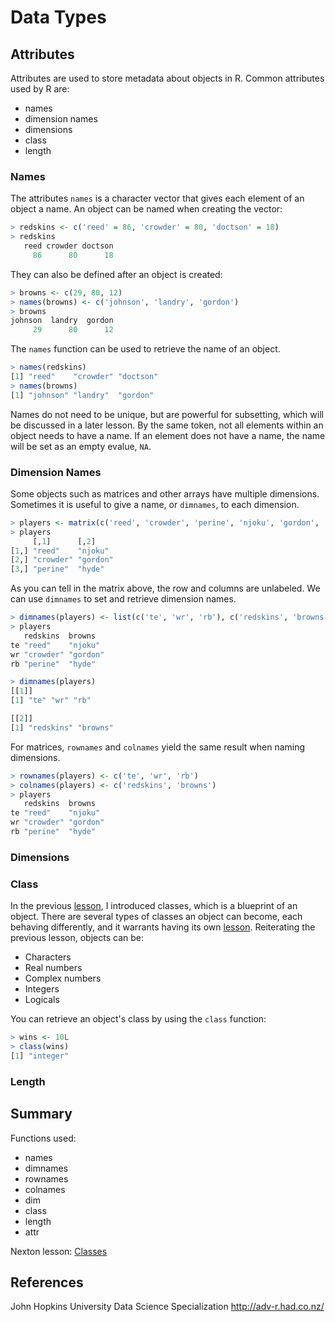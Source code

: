 # Data Types

## Attributes
Attributes are used to store metadata about objects in R. Common attributes used by R are:
* names
* dimension names
* dimensions
* class
* length

### Names
The attributes `names` is a character vector that gives each element of an object a name. An object can be named when creating the vector:
```r
> redskins <- c('reed' = 86, 'crowder' = 80, 'doctson' = 18)
> redskins
   reed crowder doctson 
     86      80      18 
```
They can also be defined after an object is created:
```r
> browns <- c(29, 80, 12)
> names(browns) <- c('johnson', 'landry', 'gordon')
> browns
johnson  landry  gordon 
     29      80      12
```
The `names` function can be used to retrieve the name of an object.
```r
> names(redskins)
[1] "reed"    "crowder" "doctson"
> names(browns)
[1] "johnson" "landry"  "gordon" 
```
Names do not need to be unique, but are powerful for subsetting, which will be discussed in a later lesson. By the same token, not all elements within an object needs to have a name. If an element does not have a name, the name will be set as an empty evalue, `NA`. 

### Dimension Names
Some objects such as matrices and other arrays have multiple dimensions. Sometimes it is useful to give a name, or `dimnames`, to each dimension. 
```r
> players <- matrix(c('reed', 'crowder', 'perine', 'njoku', 'gordon', 'hyde'), nrow = 3, ncol = 2)
> players
     [,1]      [,2]    
[1,] "reed"    "njoku" 
[2,] "crowder" "gordon"
[3,] "perine"  "hyde"  
```
As you can tell in the matrix above, the row and columns are unlabeled. We can use `dimnames` to set and retrieve dimension names.
```r
> dimnames(players) <- list(c('te', 'wr', 'rb'), c('redskins', 'browns'))
> players
   redskins  browns  
te "reed"    "njoku" 
wr "crowder" "gordon"
rb "perine"  "hyde" 

> dimnames(players)
[[1]]
[1] "te" "wr" "rb"

[[2]]
[1] "redskins" "browns"  
```
For matrices, `rownames` and `colnames` yield the same result when naming dimensions.
```r
> rownames(players) <- c('te', 'wr', 'rb')
> colnames(players) <- c('redskins', 'browns')
> players
   redskins  browns  
te "reed"    "njoku" 
wr "crowder" "gordon"
rb "perine"  "hyde" 
```

### Dimensions


### Class
In the previous [lesson](https://github.com/stowingJunK/r-for-fantasy-football/blob/master/ffball/01_data_types/lesson_01_objects.md), I introduced classes, which is a blueprint of an object. There are several types of classes an object can become, each behaving differently, and it warrants having its own [lesson](https://github.com/stowingJunK/r-for-fantasy-football/blob/master/ffball/01_data_types/lesson_03_classes.md). Reiterating the previous lesson, objects can be:
* Characters
* Real numbers
* Complex numbers
* Integers
* Logicals

You can retrieve an object's class by using the `class` function:
```r
> wins <- 10L
> class(wins)
[1] "integer"
```

### Length



## Summary
Functions used:
* names
* dimnames
* rownames
* colnames
* dim
* class
* length
* attr

Nexton lesson: [Classes](https://github.com/stowingJunK/r-for-fantasy-football/blob/master/ffball/01_data_types/lesson_03_classes.md)

## References
John Hopkins University Data Science Specialization
http://adv-r.had.co.nz/
